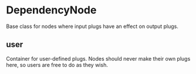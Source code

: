 # DependencyNode

Base class for nodes where input plugs have an
effect on output plugs.

## user

 Container for user-defined plugs. Nodes
should never make their own plugs here,
so users are free to do as they wish.

